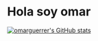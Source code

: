 # Hola soy omar

[![omarguerrer's GitHub stats](https://github-readme-stats.vercel.app/api?username=omarguerrero)](https://github.com/anuraghazra/github-readme-stats)
